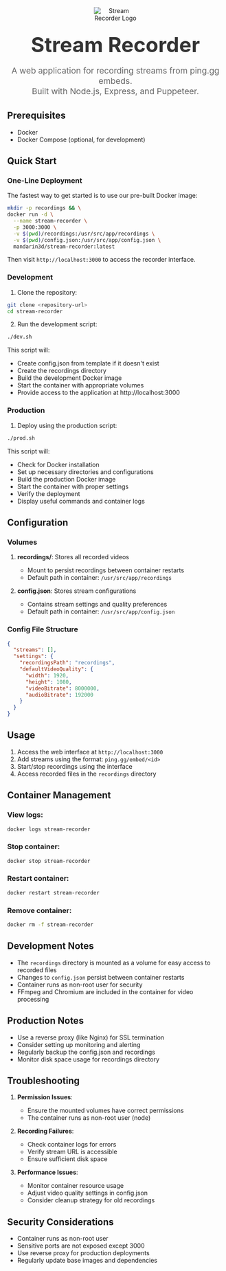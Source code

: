 <div align="center">
  <img src="https://github.com/user-attachments/assets/50478dd3-10e5-4313-b939-ae54be5e5c0b" alt="Stream Recorder Logo" style="max-width: 100px; margin-bottom: 1rem;">
  <h1 style="font-size: 3rem; margin: 0.5rem 0; color: #333;">Stream Recorder</h1>
  <p style="font-size: 1.2rem; color: #666; margin-bottom: 2rem;">
    A web application for recording streams from ping.gg embeds.<br>
    Built with Node.js, Express, and Puppeteer.
  </p>
</div>

## Prerequisites

- Docker
- Docker Compose (optional, for development)

## Quick Start

### One-Line Deployment

The fastest way to get started is to use our pre-built Docker image:

```bash
mkdir -p recordings && \
docker run -d \
  --name stream-recorder \
  -p 3000:3000 \
  -v $(pwd)/recordings:/usr/src/app/recordings \
  -v $(pwd)/config.json:/usr/src/app/config.json \
  mandarin3d/stream-recorder:latest
```

Then visit `http://localhost:3000` to access the recorder interface.

### Development

1. Clone the repository:

```bash
git clone <repository-url>
cd stream-recorder
```

2. Run the development script:

```bash
./dev.sh
```

This script will:

- Create config.json from template if it doesn't exist
- Create the recordings directory
- Build the development Docker image
- Start the container with appropriate volumes
- Provide access to the application at http://localhost:3000

### Production

1. Deploy using the production script:

```bash
./prod.sh
```

This script will:

- Check for Docker installation
- Set up necessary directories and configurations
- Build the production Docker image
- Start the container with proper settings
- Verify the deployment
- Display useful commands and container logs

## Configuration

### Volumes

1. **recordings/**: Stores all recorded videos

   - Mount to persist recordings between container restarts
   - Default path in container: `/usr/src/app/recordings`

2. **config.json**: Stores stream configurations
   - Contains stream settings and quality preferences
   - Default path in container: `/usr/src/app/config.json`

### Config File Structure

```json
{
  "streams": [],
  "settings": {
    "recordingsPath": "recordings",
    "defaultVideoQuality": {
      "width": 1920,
      "height": 1080,
      "videoBitrate": 8000000,
      "audioBitrate": 192000
    }
  }
}
```

## Usage

1. Access the web interface at `http://localhost:3000`
2. Add streams using the format: `ping.gg/embed/<id>`
3. Start/stop recordings using the interface
4. Access recorded files in the `recordings` directory

## Container Management

### View logs:

```bash
docker logs stream-recorder
```

### Stop container:

```bash
docker stop stream-recorder
```

### Restart container:

```bash
docker restart stream-recorder
```

### Remove container:

```bash
docker rm -f stream-recorder
```

## Development Notes

- The `recordings` directory is mounted as a volume for easy access to recorded files
- Changes to `config.json` persist between container restarts
- Container runs as non-root user for security
- FFmpeg and Chromium are included in the container for video processing

## Production Notes

- Use a reverse proxy (like Nginx) for SSL termination
- Consider setting up monitoring and alerting
- Regularly backup the config.json and recordings
- Monitor disk space usage for recordings directory

## Troubleshooting

1. **Permission Issues**:

   - Ensure the mounted volumes have correct permissions
   - The container runs as non-root user (node)

2. **Recording Failures**:

   - Check container logs for errors
   - Verify stream URL is accessible
   - Ensure sufficient disk space

3. **Performance Issues**:
   - Monitor container resource usage
   - Adjust video quality settings in config.json
   - Consider cleanup strategy for old recordings

## Security Considerations

- Container runs as non-root user
- Sensitive ports are not exposed except 3000
- Use reverse proxy for production deployments
- Regularly update base images and dependencies

